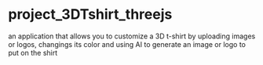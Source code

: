 # project_3DTshirt_threejs
an application that allows you to customize a 3D t-shirt by uploading images or logos, changings its color and using AI to generate an image or logo to put on the shirt   
